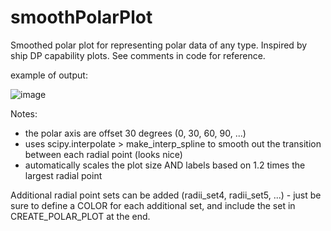 # smoothPolarPlot
Smoothed polar plot for representing polar data of any type. Inspired by ship DP capability plots.
See comments in code for reference. 

example of output:

![image](https://github.com/user-attachments/assets/8cbd415a-69df-4108-a6c2-d956175c72b4)

Notes: 
- the polar axis are offset 30 degrees (0, 30, 60, 90, ...)
- uses scipy.interpolate > make_interp_spline to smooth out the transition between each radial point (looks nice)
- automatically scales the plot size AND labels based on 1.2 times the largest radial point

Additional radial point sets can be added (radii_set4, radii_set5, ...) - just be sure to define a COLOR for each additional set, and include the set in CREATE_POLAR_PLOT at the end. 

